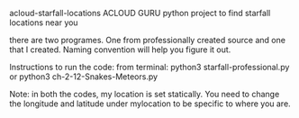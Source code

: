  acloud-starfall-locations
ACLOUD GURU python project to find starfall locations near you

there are two programes. One from professionally created source and one that I created.
Naming convention will help you figure it out.

Instructions to run the code:
from terminal:
python3 starfall-professional.py
or
python3 ch-2-12-Snakes-Meteors.py

Note:
in both the codes, my location is set statically. You need to change the longitude and latitude under mylocation to be specific to where you are. 
